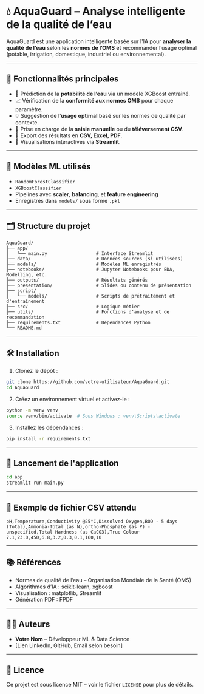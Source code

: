 # 💧 AquaGuard – Analyse intelligente de la qualité de l’eau

AquaGuard est une application intelligente basée sur l'IA pour **analyser la qualité de l’eau** selon les **normes de l’OMS** et recommander l’usage optimal (potable, irrigation, domestique, industriel ou environnemental).

---

## 🚀 Fonctionnalités principales

* 🔬 Prédiction de la **potabilité de l’eau** via un modèle XGBoost entraîné.
* 📈 Vérification de la **conformité aux normes OMS** pour chaque paramètre.
* 💡 Suggestion de l’**usage optimal** basé sur les normes de qualité par contexte.
* 📅 Prise en charge de la **saisie manuelle** ou du **téléversement CSV**.
* 📄 Export des résultats en **CSV, Excel, PDF**.
* 📁 Visualisations interactives via **Streamlit**.

---

## 🧠 Modèles ML utilisés

* `RandomForestClassifier`
* `XGBoostClassifier`
* Pipelines avec **scaler**, **balancing**, et **feature engineering**
* Enregistrés dans `models/` sous forme `.pkl`

---

## 🗂️ Structure du projet

```
AquaGuard/
├── app/
│   └── main.py                  # Interface Streamlit
├── data/                        # Données sources (si utilisées)
├── models/                      # Modèles ML enregistrés
├── notebooks/                   # Jupyter Notebooks pour EDA, Modelling, etc.
├── outputs/                     # Résultats générés
├── presentation/                # Slides ou contenu de présentation
├── script/
│   └── models/                  # Scripts de prétraitement et d'entraînement
├── src/                         # Logique métier
├── utils/                       # Fonctions d’analyse et de recommandation
├── requirements.txt             # Dépendances Python
└── README.md
```

---

## 🛠️ Installation

1. Clonez le dépôt :

```bash
git clone https://github.com/votre-utilisateur/AquaGuard.git
cd AquaGuard
```

2. Créez un environnement virtuel et activez-le :

```bash
python -m venv venv
source venv/bin/activate  # Sous Windows : venv\Scripts\activate
```

3. Installez les dépendances :

```bash
pip install -r requirements.txt
```

---

## 👤 Lancement de l'application

```bash
cd app
streamlit run main.py
```

---

## 📄 Exemple de fichier CSV attendu

```csv
pH,Temperature,Conductivity @25°C,Dissolved Oxygen,BOD - 5 days (Total),Ammonia-Total (as N),ortho-Phosphate (as P) - unspecified,Total Hardness (as CaCO3),True Colour
7.1,23.0,450,6.8,3.2,0.3,0.1,160,10
```

---

## 📚 Références

* Normes de qualité de l’eau – Organisation Mondiale de la Santé (OMS)
* Algorithmes d’IA : scikit-learn, xgboost
* Visualisation : matplotlib, Streamlit
* Génération PDF : FPDF

---

## 🧑‍💻 Auteurs

* **Votre Nom** – Développeur ML & Data Science
* \[Lien LinkedIn, GitHub, Email selon besoin]

---

## 📜 Licence

Ce projet est sous licence MIT – voir le fichier `LICENSE` pour plus de détails.
